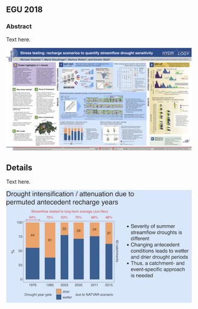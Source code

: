 ## EGU 2018

### Abstract
Text here.

![Poster](EGU2018_Stoelzle_et_al.png)


## Details
Text here.

![Poster_Zoom](EGU2018_Stoelzle_et_al_zoom.png)
